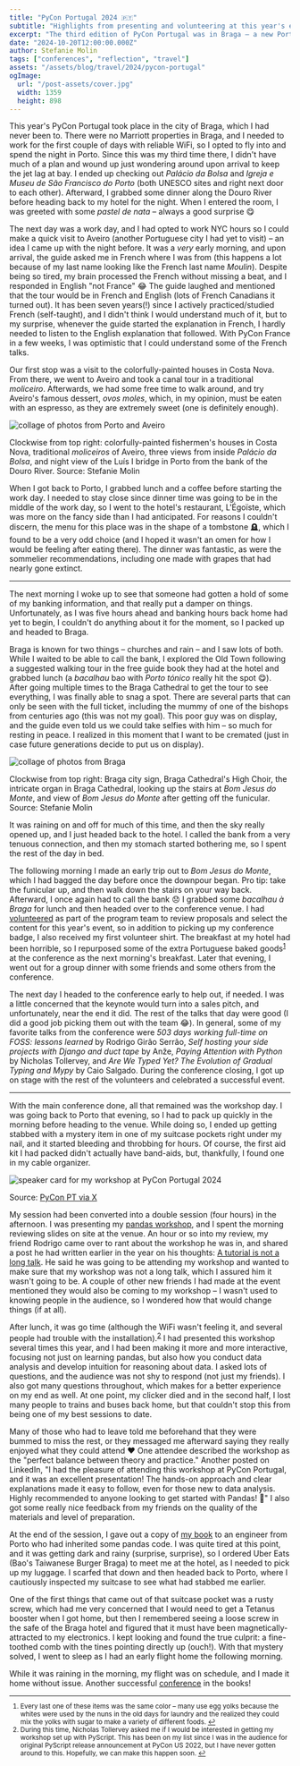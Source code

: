 ```yaml
---
title: "PyCon Portugal 2024 🇵🇹"
subtitle: "Highlights from presenting and volunteering at this year's event in Braga."
excerpt: "The third edition of PyCon Portugal was in Braga – a new Portuguese city for me. Not only was I presenting, but for the first time ever, I was one of the volunteers that helped organize the conference."
date: "2024-10-20T12:00:00.000Z"
author: Stefanie Molin
tags: ["conferences", "reflection", "travel"]
assets: "/assets/blog/travel/2024/pycon-portugal"
ogImage:
  url: "/post-assets/cover.jpg"
  width: 1359
  height: 898
---
```


This year's PyCon Portugal took place in the city of Braga, which I had never been to. There were no Marriott properties in Braga, and I needed to work for the first couple of days with reliable WiFi, so I opted to fly into and spend the night in Porto. Since this was my third time there, I didn't have much of a plan and wound up just wondering around upon arrival to keep the jet lag at bay. I ended up checking out *Palácio da Bolsa* and *Igreja e Museu de São Francisco do Porto* (both UNESCO sites and right next door to each other). Afterward, I grabbed some dinner along the Douro River before heading back to my hotel for the night. When I entered the room, I was greeted with some *pastel de nata* – always a good surprise 😋

The next day was a work day, and I had opted to work NYC hours so I could make a quick visit to Aveiro (another Portuguese city I had yet to visit) – an idea I came up with the night before. It was a *very* early morning, and upon arrival, the guide asked me in French where I was from (this happens a lot because of my last name looking like the French last name *Moulin*). Despite being so tired, my brain processed the French without missing a beat, and I responded in English "not France" 😂 The guide laughed and mentioned that the tour would be in French and English (lots of French Canadians it turned out). It has been seven years(!) since I actively practiced/studied French (self-taught), and I didn't think I would understand much of it, but to my surprise, whenever the guide started the explanation in French, I hardly needed to listen to the English explanation that followed. With PyCon France in a few weeks, I was optimistic that I could understand some of the French talks.

Our first stop was a visit to the colorfully-painted houses in Costa Nova. From there, we went to Aveiro and took a canal tour in a traditional *moliceiro*. Afterwards, we had some free time to walk around, and try Aveiro's famous dessert, *ovos moles*, which, in my opinion, must be eaten with an espresso, as they are extremely sweet (one is definitely enough).

![collage of photos from Porto and Aveiro](/post-assets/porto-and-aveiro.jpg)

<figcaption>

Clockwise from top right: colorfully-painted fishermen's houses in Costa Nova, traditional *moliceiros* of Aveiro, three views from inside *Palácio da Bolsa*, and night view of the Luís I bridge in Porto from the bank of the Douro River. Source: Stefanie Molin

</figcaption>

When I got back to Porto, I grabbed lunch and a coffee before starting the work day. I needed to stay close since dinner time was going to be in the middle of the work day, so I went to the hotel's restaurant, L'Égoïste, which was more on the fancy side than I had anticipated. For reasons I couldn't discern, the menu for this place was in the shape of a tombstone 🪦, which I found to be a very odd choice (and I hoped it wasn't an omen for how I would be feeling after eating there). The dinner was fantastic, as were the sommelier recommendations, including one made with grapes that had nearly gone extinct.

---

The next morning I woke up to see that someone had gotten a hold of some of my banking information, and that really put a damper on things. Unfortunately, as I was five hours ahead and banking hours back home had yet to begin, I couldn't do anything about it for the moment, so I packed up and headed to Braga.

Braga is known for two things &ndash; churches and rain &ndash; and I saw lots of both. While I waited to be able to call the bank, I explored the Old Town following a suggested walking tour in the free guide book they had at the hotel and grabbed lunch (a *bacalhau* bao with *Porto tónico* really hit the spot 😋). After going multiple times to the Braga Cathedral to get the tour to see everything, I was finally able to snag a spot. There are several parts that can only be seen with the full ticket, including the mummy of one of the bishops from centuries ago (this was not my goal). This poor guy was on display, and the guide even told us we could take selfies with him &ndash; so much for resting in peace. I realized in this moment that I want to be cremated (just in case future generations decide to put us on display).


![collage of photos from Braga](/post-assets/braga.jpg)

<figcaption>

Clockwise from top right: Braga city sign, Braga Cathedral's High Choir, the intricate organ in Braga Cathedral, looking up the stairs at *Bom Jesus do Monte*, and view of *Bom Jesus do Monte* after getting off the funicular. Source: Stefanie Molin

</figcaption>

It was raining on and off for much of this time, and then the sky really opened up, and I just headed back to the hotel. I called the bank from a very tenuous connection, and then my stomach started bothering me, so I spent the rest of the day in bed.

The following morning I made an early trip out to *Bom Jesus do Monte*, which I had bagged the day before once the downpour began. Pro tip: take the funicular up, and then walk down the stairs on your way back. Afterward, I once again had to call the bank 😞 I grabbed some *bacalhau à Braga* for lunch and then headed over to the conference venue. I had [volunteered](/blog/updates/2024/conference-program-committee/) as part of the program team to review proposals and select the content for this year's event, so in addition to picking up my conference badge, I also received my first volunteer shirt. The breakfast at my hotel had been horrible, so I repurposed some of the extra Portuguese baked goods<sup id="footnote-1"><a href="#footnotes">1</a></sup> at the conference as the next morning's breakfast. Later that evening, I went out for a group dinner with some friends and some others from the conference.

The next day I headed to the conference early to help out, if needed. I was a little concerned that the keynote would turn into a sales pitch, and unfortunately, near the end it did. The rest of the talks that day were good (I did a good job picking them out with the team 😂). In general, some of my favorite talks from the conference were *503 days working full-time on FOSS: lessons learned* by Rodrigo Girão Serrão, *Self hosting your side projects with Django and duct tape* by Anže, *Paying Attention with Python* by Nicholas Tollervey, and *Are We Typed Yet? The Evolution of Gradual Typing and Mypy* by Caio Salgado. During the conference closing, I got up on stage with the rest of the volunteers and celebrated a successful event.

---

With the main conference done, all that remained was the workshop day. I was going back to Porto that evening, so I had to pack up quickly in the morning before heading to the venue. While doing so, I ended up getting stabbed with a mystery item in one of my suitcase pockets right under my nail, and it started bleeding and throbbing for hours. Of course, the first aid kit I had packed didn't actually have band-aids, but, thankfully, I found one in my cable organizer.

![speaker card for my workshop at PyCon Portugal 2024](https://pbs.twimg.com/media/GS18D4QWoAE1tkr?format=jpg&name=medium)

<figcaption>

Source: [PyCon PT via X](https://x.com/PyConPT/status/1815741155256275126)

</figcaption>

My session had been converted into a double session (four hours) in the afternoon. I was presenting my [pandas workshop](/workshops/pandas-workshop/), and I spent the morning reviewing slides on site at the venue. An hour or so into my review, my friend Rodrigo came over to rant about the workshop he was in, and shared a post he had written earlier in the year on his thoughts: [A tutorial is not a long talk](https://mathspp.com/blog/a-tutorial-is-not-a-long-talk). He said he was going to be attending my workshop and wanted to make sure that my workshop was not a long talk, which I assured him it wasn't going to be. A couple of other new friends I had made at the event mentioned they would also be coming to my workshop &ndash; I wasn't used to knowing people in the audience, so I wondered how that would change things (if at all).

After lunch, it was go time (although the WiFi wasn't feeling it, and several people had trouble with the installation).<sup id="footnote-2"><a href="#footnotes">2</a></sup> I had presented this workshop several times this year, and I had been making it more and more interactive, focusing not just on learning pandas, but also how you conduct data analysis and develop intuition for reasoning about data. I asked lots of questions, and the audience was not shy to respond (not just my friends). I also got many questions throughout, which makes for a better experience on my end as well. At one point, my clicker died and in the second half, I lost many people to trains and buses back home, but that couldn't stop this from being one of my best sessions to date.

Many of those who had to leave told me beforehand that they were bummed to miss the rest, or they messaged me afterward saying they really enjoyed what they could attend ❤️ One attendee described the workshop as the "perfect balance between theory and practice." Another posted on LinkedIn, "I had the pleasure of attending this workshop at PyCon Portugal, and it was an excellent presentation! The hands-on approach and clear explanations made it easy to follow, even for those new to data analysis. Highly recommended to anyone looking to get started with Pandas! 👏" I also got some really nice feedback from my friends on the quality of the materials and level of preparation.

At the end of the session, I gave out a copy of [my book](/books/Hands-On-Data-Analysis-with-Pandas-2nd-edition/) to an engineer from Porto who had inherited some pandas code. I was quite tired at this point, and it was getting dark and rainy (surprise, surprise), so I ordered Uber Eats (Bao's Taiwanese Burger Braga) to meet me at the hotel, as I needed to pick up my luggage. I scarfed that down and then headed back to Porto, where I cautiously inspected my suitcase to see what had stabbed me earlier.

One of the first things that came out of that suitcase pocket was a rusty screw, which had me very concerned that I would need to get a Tetanus booster when I got home, but then I remembered seeing a loose screw in the safe of the Braga hotel and figured that it must have been magnetically-attracted to my electronics. I kept looking and found the true culprit: a fine-toothed comb with the tines pointing directly up (ouch!). With that mystery solved, I went to sleep as I had an early flight home the following morning.

While it was raining in the morning, my flight was on schedule, and I made it home without issue. Another successful [conference](/events/conferences/) in the books!

<small class="leading-snug" id="footnotes">
<hr class="w-1/2" />

1. Every last one of these items was the same color &ndash; many use egg yolks because the whites were used by the nuns in the old days for laundry and the realized they could mix the yolks with sugar to make a variety of different foods. <a href="#footnote-1">↩</a>
2. During this time, Nicholas Tollervey asked me if I would be interested in getting my workshop set up with PyScript. This has been on my list since I was in the audience for original PyScript release announcement at PyCon US 2022, but I have never gotten around to this. Hopefully, we can make this happen soon. <a href="#footnote-2">↩</a>

</small>
